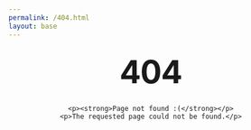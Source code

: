 ```yaml
---
permalink: /404.html
layout: base
---
```


<style type="text/css" media="screen">
	.container {
		margin: 10px auto;
		max-width: 600px;
		text-align: center;
	}
	h1 {
		margin: 30px 0;
		font-size: 4em;
		line-height: 1;
		letter-spacing: -1px;
	}
</style>

<div class="container">
	<h1>404</h1>

    <p><strong>Page not found :(</strong></p>
    <p>The requested page could not be found.</p>

</div>

